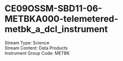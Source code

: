 # CE09OSSM-SBD11-06-METBKA000-telemetered-metbk_a_dcl_instrument

Stream Type: Science<br>
Stream Content: Data Products<br>
Instrument Group Code: METBK<br>
